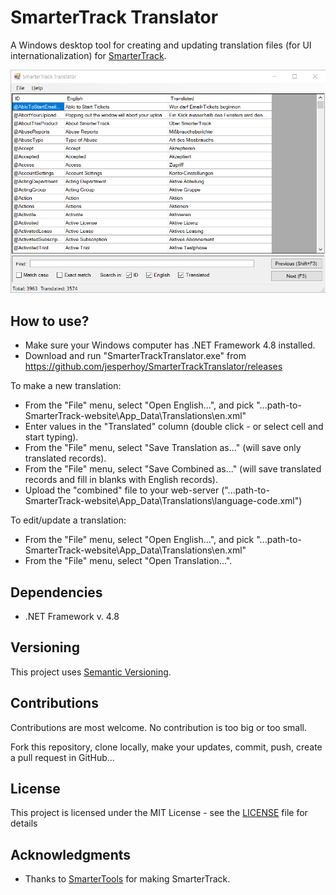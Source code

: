 # SmarterTrack Translator

A Windows desktop tool for creating and updating translation files (for UI internationalization) for [SmarterTrack](https://www.smartertools.com/smartertrack).

![](screenshot.png)

## How to use?

- Make sure your Windows computer has .NET Framework 4.8 installed.
- Download and run "SmarterTrackTranslator.exe" from <https://github.com/jesperhoy/SmarterTrackTranslator/releases>

To make a new translation:

- From the "File" menu, select "Open English...", and pick "...path-to-SmarterTrack-website\App_Data\Translations\en.xml"
- Enter values in the "Translated" column (double click - or select cell and start typing).
- From the "File" menu, select "Save Translation as..." (will save only translated records).
- From the "File" menu, select "Save Combined as..." (will save translated records and fill in blanks with English records).
- Upload the "combined" file to your web-server ("...path-to-SmarterTrack-website\App_Data\Translations\language-code.xml")

To edit/update a translation:

- From the "File" menu, select "Open English...", and pick "...path-to-SmarterTrack-website\App_Data\Translations\en.xml"
- From the "File" menu, select "Open Translation...".


## Dependencies 

- .NET Framework v. 4.8

## Versioning

This project uses [Semantic Versioning](https://semver.org/).

## Contributions

Contributions are most welcome. No contribution is too big or too small.

Fork this repository, clone locally, make your updates, commit, push, create a pull request in GitHub...

## License

This project is licensed under the MIT License - see the [LICENSE](LICENSE) file for details

## Acknowledgments

- Thanks to [SmarterTools](https://smartertools.com) for making SmarterTrack.
